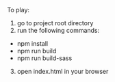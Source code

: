 To play:

1) go to project root directory
2) run the following commands:
  * npm install
  * npm run build
  * npm run build-sass
3) open index.html in your browser